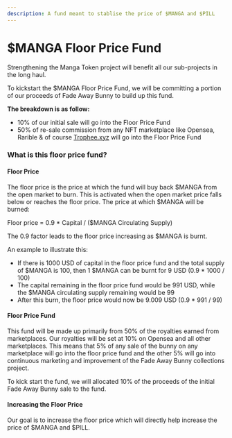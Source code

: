 ```yaml
---
description: A fund meant to stablise the price of $MANGA and $PILL
---
```


# $MANGA Floor Price Fund

Strengthening the Manga Token project will benefit all our sub-projects in the long haul.

To kickstart the $MANGA Floor Price Fund, we will be committing a portion of our proceeds of Fade Away Bunny to build up this fund.

**The breakdown is as follow:**

* 10% of our initial sale will go into the Floor Price Fund
* 50% of re-sale commission from any NFT marketplace like Opensea, Rarible & of course [Trophee.xyz](https://trophee.xyz) will go into the Floor Price Fund

### What is this floor price fund?

#### Floor Price

The floor price is the price at which the fund will buy back $MANGA from the open market to burn. This is activated when the open market price falls below or reaches the floor price. The price at which $MANGA will be burned:

Floor price = 0.9 \* Capital / ($MANGA Circulating Supply)

The 0.9 factor leads to the floor price increasing as $MANGA is burnt.

An example to illustrate this:

* If there is 1000 USD of capital in the floor price fund and the total supply of $MANGA is 100, then 1 $MANGA can be burnt for 9 USD (0.9 \* 1000 / 100)
* The capital remaining in the floor price fund would be 991 USD, while the $MANGA circulating supply remaining would be 99
* After this burn, the floor price would now be 9.009 USD (0.9 \* 991 / 99)

#### Floor Price Fund

This fund will be made up primarily from 50% of the royalties earned from marketplaces. Our royalties will be set at 10% on Opensea and all other marketplaces. This means that 5% of any sale of the bunny on any marketplace will go into the floor price fund and the other 5% will go into continuous marketing and improvement of the Fade Away Bunny collections project.

To kick start the fund, we will allocated 10% of the proceeds of the initial Fade Away Bunny sale to the fund.

#### Increasing the Floor Price

Our goal is to increase the floor price which will directly help increase the price of $MANGA and $PILL.
